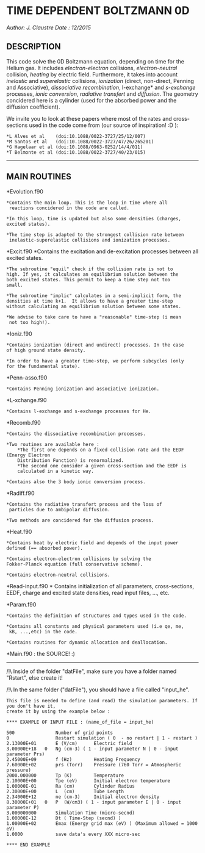 TIME DEPENDENT BOLTZMANN 0D
===============
*Author: J. Claustre*
*Date  : 12/2015*

DESCRIPTION
-----------

This code solve the 0D Boltzmann equation, depending on time for the
Helium gas.  It includes *electron-electron* collisions,
*electron-neutral* collision, *heating* by electric field.
Furthermore, it takes into account *inelastic* and *superelastic*
collisions, *ionization* (direct, non-direct, Penning and
Associative), *dissociative recombination*, l-exchange* and
*s-exchange* processes, *ionic conversion*, *radiative transfert* and
*diffusion*.  The geometry concidered here is a cylinder (used for the
absorbed power and the diffusion coefficient).

We invite you to look at these papers where most of the rates and
cross-sections used in the code come from (our source of inspiration!
:D ):

	*L Alves et al    (doi:10.1088/0022-3727/25/12/007)	
	*M Santos et al   (doi:10.1088/0022-3727/47/26/265201)	
	*G Hagelaar et al (doi:10.1088/0963-0252/14/4/011)		
	*T Belmonte et al (doi:10.1088/0022-3727/40/23/015)	

----------------------------------------------------------------

MAIN ROUTINES
---------------

*Evolution.f90

	*Contains the main loop. This is the loop in time where all
     reactions concidered in the code are called.
	 
	*In this loop, time is updated but also some densities (charges, excited states).
	
	*The time step is adapted to the strongest collision rate between
     inelastic-superelastic collisions and ionization processes.
	
*Excit.f90
	*Contains the excitation and de-excitation processes between all excited states.

	*The subroutine "equil" check if the collision rate is not to
	high. If yes, it calculates an equilibrium solution between the
	both excited states. This permit to keep a time step not too
	small.

	*The subroutine "implic" calculates in a semi-implicit form, the
	densities at time k+1.  It allows to have a greater time-step
	without calculating an equilibrium solution between some states.

	*We advise to take care to have a "reasonable" time-step (i mean
     not too high!).

*Ioniz.f90

	*Contains ionization (direct and undirect) processes. In the case
	of high ground state density.

	*In order to have a greater time-step, we perform subcycles (only
	for the fundamental state).

*Penn-asso.f90

	*Contains Penning ionization and associative ionization.
	
*L-xchange.f90

	*Contains l-exchange and s-exchange processes for He.

*Recomb.f90

	*Contains the dissociative recombination processes.

	*Two routines are available here :
		*The first one depends on a fixed collision rate and the EEDF (Energy Electron
		Distribution Function) is renormalized.
		*The second one consider a given cross-section and the EEDF is
		calculated in a kinetic way.

	*Contains also the 3 body ionic conversion process.
	
*Radiff.f90

	*Contains the radiative transfert process and the loss of
     particles due to ambipolar diffusion.
	
	*Two methods are concidered for the diffusion process.
	
*Heat.f90

	*Contains heat by electric field and depends of the input power
	defined (== absorbed power).
	
	*Contains electron-electron collisions by solving the
	Fokker-Planck equation (full conservative scheme).

	*Contains electron-neutral collisions.
	
*Read-input.f90
	* Contains initialization of all parameters, cross-sections, EEDF,
	charge and excited state densities, read input files, ..., etc.
	
*Param.f90

	*Contains the definition of structures and types used in the code.

	*Contains all constants and physical parameters used (i.e qe, me,
     kB, ...,etc) in the code.

	*Contains routines for dynamic allocation and deallocation.
	
*Main.f90 : the SOURCE! :)

------------------------------------------------------------------------------------------------------------

/!\ Inside of the folder "datFile", make sure you have a folder named "Rstart", else create it!

/!\ In the same folder ("datFile"), you should have a file called "input_he".

    This file is needed to define (and read) the simulation parameters. If you don't have it, 
    create it by using the example below :

	**** EXAMPLE OF INPUT FILE : (name_of_file = input_he)

	500               Number of grid points 
	0                 Restart simulation ( 0  - no restart | 1 - restart )
	2.13000E+01       E (V/cm)      Electric field
	3.00000E+18   0   Ng (cm-3) ( 1 - input parameter N | 0 - input parameter Prs)
	2.45000E+09       f (Hz)        Heating Frequency
	7.60000E+02       prs (Torr)    Pressure (760 Torr = Atmospheric pressure)
	2000.000000       Tp (K)        Temperature
	2.10000E+00       Tpe (eV)      Initial electron temperature
	1.00000E-01       Ra (cm)       Cylinder Radius
	2.30000E+00       L  (cm)       Tube Length
	2.34000E+12       ne (cm-3)     Initial electron density
	8.30000E+01   0   P  (W/cm3) ( 1 - input parameter E | 0 - input parameter P)
	3.000000000       Simulation Time (micro-secnd)  
	1.00000E-12       Dt ( Time-Step (secnd) )
	1.00000E+02       Emax (Energy grid max (eV) ) (Maximum allowed = 1000 eV)
	1.0000            save data's every XXX micro-sec

	**** END EXAMPLE

